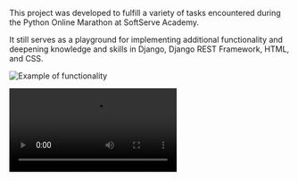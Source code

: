 This project was developed to fulfill a variety of tasks encountered during the Python Online Marathon at SoftServe Academy. 

It still serves as a playground for implementing additional functionality and deepening knowledge and skills in Django, Django REST Framework, HTML, and CSS.

![Example of functionality](https://media.giphy.com/media/v4SoSXVXpGZ7CV2fXv/giphy.gif)

![Example of functionality](https://media.giphy.com/media/v1.Y2lkPTc5MGI3NjExNmM3OGQ1YTZlYmNhZWNiN2IxY2E1MjJmNWI0YTcyOTI1YWQxOWY2MCZjdD1n/1D5MgJWyRu8YIiVkMc/giphy.mp4)
